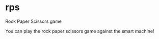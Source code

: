 # rps

Rock Paper Scissors game

You can play the rock paper scissors game against the smart machine!